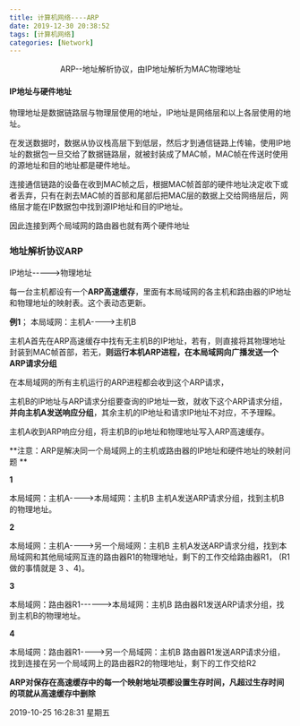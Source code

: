 ```yaml
---
title: 计算机网络----ARP
date: 2019-12-30 20:38:52
tags: [计算机网络]
categories: [Network]
---
```


<center>
 ARP--地址解析协议，由IP地址解析为MAC物理地址
</center>

<!--more-->

#### IP地址与硬件地址

物理地址是数据链路层与物理层使用的地址，IP地址是网络层和以上各层使用的地址。

在发送数据时，数据从协议栈高层下到低层，然后才到通信链路上传输，使用IP地址的数据包一旦交给了数据链路层，就被封装成了MAC帧，MAC帧在传送时使用的源地址和目的地址都是硬件地址。

连接通信链路的设备在收到MAC帧之后，根据MAC帧首部的硬件地址决定收下或者丢弃，只有在剥去MAC帧的首部和尾部后把MAC层的数据上交给网络层后，网络层才能在IP数据包中找到源IP地址和目的IP地址。



因此连接到两个局域网的路由器也就有两个硬件地址



### 地址解析协议ARP

IP地址----->物理地址

每一台主机都设有一个**ARP高速缓存**，里面有本局域网的各主机和路由器的IP地址和物理地址的映射表。这个表动态更新。

**例1**；
本局域网：主机A---->主机B

主机A首先在ARP高速缓存中找有无主机B的IP地址，若有，则直接将其物理地址封装到MAC帧首部，若无，**则运行本机ARP进程，在本局域网向广播发送一个ARP请求分组**

在本局域网的所有主机运行的ARP进程都会收到这个ARP请求，

主机B的IP地址与ARP请求分组要查询的IP地址一致，就收下这个ARP请求分组，**并向主机A发送响应分组**，其余主机的IP地址和请求IP地址不对应，不予理睬。

主机A收到ARP响应分组，将主机B的ip地址和物理地址写入ARP高速缓存。

**注意：ARP是解决同一个局域网上的主机或路由器的IP地址和硬件地址的映射问题
**

**1**

本局域网：主机A---->本局域网：主机B
主机A发送ARP请求分组，找到主机B的物理地址。



**2**

本局域网：主机A---->另一个局域网：主机B
主机A发送ARP请求分组，找到本局域网和其他局域网互连的路由器R1的物理地址，剩下的工作交给路由器R1，
(R1 做的事情就是 3 、4)。



**3**

本局域网：路由器R1------>本局域网：主机B
路由器R1发送ARP请求分组，找到主机B的物理地址。



**4**

本局域网：路由器R1---->另一个局域网：主机B
路由器R1发送ARP请求分组，找到连接在另一个局域网上的路由器R2的物理地址，剩下的工作交给R2



**ARP对保存在高速缓存中的每一个映射地址项都设置生存时间，凡超过生存时间的项就从高速缓存中删除**





2019-10-25 16:28:31 星期五